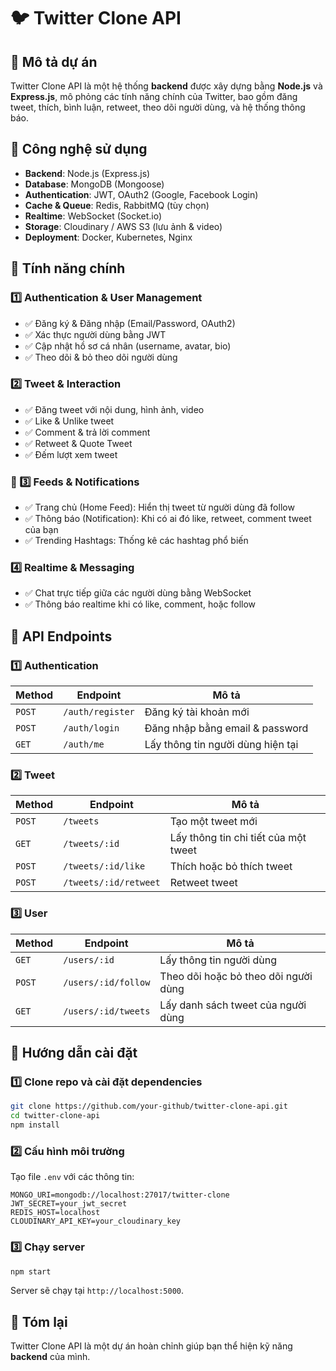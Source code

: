 # 🐦 Twitter Clone API

## 📌 Mô tả dự án
Twitter Clone API là một hệ thống **backend** được xây dựng bằng **Node.js** và **Express.js**, mô phỏng các tính năng chính của Twitter, bao gồm đăng tweet, thích, bình luận, retweet, theo dõi người dùng, và hệ thống thông báo.

## 🚀 Công nghệ sử dụng
- **Backend**: Node.js (Express.js)
- **Database**: MongoDB (Mongoose)
- **Authentication**: JWT, OAuth2 (Google, Facebook Login)
- **Cache & Queue**: Redis, RabbitMQ (tùy chọn)
- **Realtime**: WebSocket (Socket.io)
- **Storage**: Cloudinary / AWS S3 (lưu ảnh & video)
- **Deployment**: Docker, Kubernetes, Nginx

## 🔧 Tính năng chính  

### 1️⃣ Authentication & User Management  
- ✅ Đăng ký & Đăng nhập (Email/Password, OAuth2)  
- ✅ Xác thực người dùng bằng JWT  
- ✅ Cập nhật hồ sơ cá nhân (username, avatar, bio)  
- ✅ Theo dõi & bỏ theo dõi người dùng  

### 2️⃣ Tweet & Interaction  
- ✅ Đăng tweet với nội dung, hình ảnh, video  
- ✅ Like & Unlike tweet  
- ✅ Comment & trả lời comment  
- ✅ Retweet & Quote Tweet  
- ✅ Đếm lượt xem tweet  

### 🔗 3️⃣ Feeds & Notifications  
- ✅ Trang chủ (Home Feed): Hiển thị tweet từ người dùng đã follow  
- ✅ Thông báo (Notification): Khi có ai đó like, retweet, comment tweet của bạn  
- ✅ Trending Hashtags: Thống kê các hashtag phổ biến  

### 4️⃣ Realtime & Messaging  
- ✅ Chat trực tiếp giữa các người dùng bằng WebSocket  
- ✅ Thông báo realtime khi có like, comment, hoặc follow  

## 📂 API Endpoints

### **1️⃣ Authentication**
| Method | Endpoint | Mô tả |
|--------|---------|-------|
| `POST` | `/auth/register` | Đăng ký tài khoản mới |
| `POST` | `/auth/login` | Đăng nhập bằng email & password |
| `GET`  | `/auth/me` | Lấy thông tin người dùng hiện tại |

### **2️⃣ Tweet**
| Method | Endpoint | Mô tả |
|--------|---------|-------|
| `POST` | `/tweets` | Tạo một tweet mới |
| `GET`  | `/tweets/:id` | Lấy thông tin chi tiết của một tweet |
| `POST` | `/tweets/:id/like` | Thích hoặc bỏ thích tweet |
| `POST` | `/tweets/:id/retweet` | Retweet tweet |

### **3️⃣ User**
| Method | Endpoint | Mô tả |
|--------|---------|-------|
| `GET`  | `/users/:id` | Lấy thông tin người dùng |
| `POST` | `/users/:id/follow` | Theo dõi hoặc bỏ theo dõi người dùng |
| `GET`  | `/users/:id/tweets` | Lấy danh sách tweet của người dùng |

## 🔧 Hướng dẫn cài đặt
### 1️⃣ Clone repo và cài đặt dependencies
```sh
git clone https://github.com/your-github/twitter-clone-api.git
cd twitter-clone-api
npm install
```
### 2️⃣ Cấu hình môi trường
Tạo file `.env` với các thông tin:
```
MONGO_URI=mongodb://localhost:27017/twitter-clone
JWT_SECRET=your_jwt_secret
REDIS_HOST=localhost
CLOUDINARY_API_KEY=your_cloudinary_key
```

### 3️⃣ Chạy server
```sh
npm start
```
Server sẽ chạy tại `http://localhost:5000`.

## 🎯 Tóm lại
Twitter Clone API là một dự án hoàn chỉnh giúp bạn thể hiện kỹ năng **backend** của mình.

